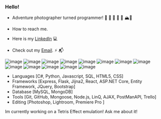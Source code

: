 ### Hello!

<!--
**ExploreAdrift/ExploreAdrift** is a ✨ _special_ ✨ repository because its `README.md` (this file) appears on your GitHub profile.

Here are some ideas to get you started:

- 🔭 I’m currently working on ...
- 🌱 I’m currently learning ...
- 👯 I’m looking to collaborate on ...
- 🤔 I’m looking for help with ...
- 💬 Ask me about ...
- 📫 How to reach me: ...
- 😄 Pronouns: ...
- ⚡ Fun fact: ...
-->

- Adventure photographer turned programmer! 🛫 🏰 📸 🐻 🌋 🏔🛬

- How to reach me.
- Here is my [LinkedIn](https://www.linkedin.com/in/nicholassmith0423/) 💻

- Check out my [Email](NBSmith0412@gmail.com). ⚡️ 📬



![image](https://user-images.githubusercontent.com/103008849/181587932-1964a998-bffb-44c3-9d87-f8eecbb549c1.png)
![image](https://user-images.githubusercontent.com/103008849/181589038-e3f12dd3-eaf6-4437-bc00-376c078ef1f2.png)
![image](https://user-images.githubusercontent.com/103008849/181589160-77dba8cf-06f7-447b-bb89-1fcc6493948d.png)
![image](https://user-images.githubusercontent.com/103008849/181594576-65c8f72d-03b4-4d2e-a4ff-1f5ddf69967d.png)
![image](https://user-images.githubusercontent.com/103008849/181589730-3f1db5cd-0e02-4a62-93eb-cc02f2b8aa18.png)
![image](https://user-images.githubusercontent.com/103008849/181589863-18453c4c-1c74-4bf3-8483-4628d863d75c.png)
![image](https://user-images.githubusercontent.com/103008849/181588764-e7aeeef7-c5f3-401c-b5d2-f7a3aaf4ca40.png)
![image](https://user-images.githubusercontent.com/103008849/181588870-f208fe52-499e-474a-b8b8-f3917be13a50.png)
![image](https://user-images.githubusercontent.com/103008849/181589312-8c64d334-28da-4b6a-9e8e-0b8a4fb170cb.png)
![image](https://user-images.githubusercontent.com/103008849/181589387-b4995479-9dbf-4a47-ac05-9701e60fcd1d.png)
![image](https://user-images.githubusercontent.com/103008849/181589478-79d82cc1-fc97-4f69-a412-0c565444651d.png)
![image](https://user-images.githubusercontent.com/103008849/181589554-28fd7e4e-e93e-474d-9d16-659c5f78fa15.png)
![image](https://user-images.githubusercontent.com/103008849/181589632-c84a7dc9-1d7a-4f2d-a52d-7388b78a95f1.png)




- Languages [C#, Python, Javascript, SQL, HTML5, CSS]
- Frameworks [Express, Flask, Jijna2, React, ASP.NET Core, Entity Framework, JQuery, Bootstrap]
- Database [MySQL, MongoDB]
- Tools [Git, GitHub, Mongoose, Node.js, LinQ, AJAX, PostManAPI, Trello]
- Editing [Photoshop, Lightroom, Premiere Pro ]


Im currently working on a Tetris Effect emulation! Ask me about it!








